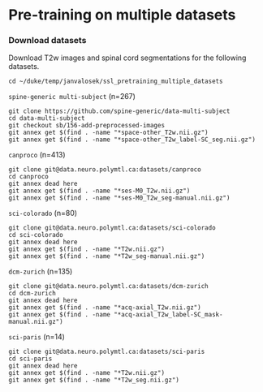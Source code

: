 # Pre-training on multiple datasets

### Download datasets

Download T2w images and spinal cord segmentations for the following datasets.

```commandline
cd ~/duke/temp/janvalosek/ssl_pretraining_multiple_datasets
```

`spine-generic multi-subject` (n=267)

```commandline
git clone https://github.com/spine-generic/data-multi-subject
cd data-multi-subject
git checkout sb/156-add-preprocessed-images
git annex get $(find . -name "*space-other_T2w.nii.gz")
git annex get $(find . -name "*space-other_T2w_label-SC_seg.nii.gz")
```


`canproco` (n=413)

```commandline
git clone git@data.neuro.polymtl.ca:datasets/canproco
cd canproco
git annex dead here
git annex get $(find . -name "*ses-M0_T2w.nii.gz")
git annex get $(find . -name "*ses-M0_T2w_seg-manual.nii.gz")
```

`sci-colorado` (n=80)

```commandline
git clone git@data.neuro.polymtl.ca:datasets/sci-colorado
cd sci-colorado
git annex dead here
git annex get $(find . -name "*T2w.nii.gz")
git annex get $(find . -name "*T2w_seg-manual.nii.gz")
```

`dcm-zurich` (n=135)

```commandline
git clone git@data.neuro.polymtl.ca:datasets/dcm-zurich
cd dcm-zurich
git annex dead here
git annex get $(find . -name "*acq-axial_T2w.nii.gz")
git annex get $(find . -name "*acq-axial_T2w_label-SC_mask-manual.nii.gz")
```

`sci-paris` (n=14)

```commandline
git clone git@data.neuro.polymtl.ca:datasets/sci-paris
cd sci-paris
git annex dead here
git annex get $(find . -name "*T2w.nii.gz")
git annex get $(find . -name "*T2w_seg.nii.gz")
```
